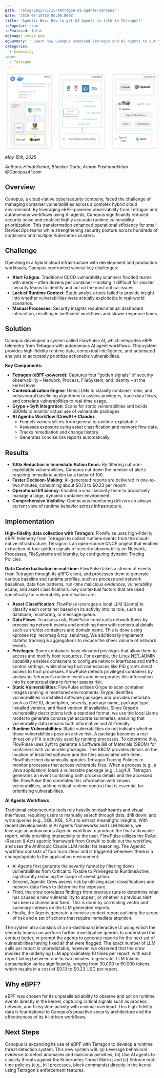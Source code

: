 ```yaml
---
path: '/blog/2025/05/15/tetragon-ai-agents-canopus'
date: '2025-05-15T10:00:00.000Z'
title: 'Agentic Bee: How to get AI Agents to talk to Tetragon?'
isPopular: true
isFeatured: false
ogImage: cover.png
ogSummary: ' Learn how Canopus combined Tetragon and AI agents to cut through vulnerability noise and focus on the top 1% of real security risks.'
categories:
  - Community
tags:
  - Tetragon
---
```


![](cover.png)

_May 15th, 2025_

_Authors: Himal Kumar, Bhaskar Dutta, Arman Pashamokhtari @CanopusAI.com_

## Overview

Canopus, a cloud-native cybersecurity company, faced the challenge of managing container vulnerabilities across a complex hybrid cloud environment. By leveraging eBPF-powered observability from Tetragon and autonomous workflows using AI agents, Canopus significantly reduced security noise and enabled highly accurate runtime vulnerability prioritization. This transformation enhanced operational efficiency for small DevSecOps teams while strengthening security posture across hundreds of containers and multiple Kubernetes clusters.

## Challenge

Operating in a hybrid cloud infrastructure with development and production workloads, Canopus confronted several key challenges:

- **Alert Fatigue**: Traditional CI/CD vulnerability scanners flooded teams with alerts – often dozens per container – making it difficult for smaller security teams to identify and act on the most critical issues.
- **Lack of Runtime Context**: Static analysis tools failed to provide insight into whether vulnerabilities were actually exploitable in real-world scenarios.
- **Manual Processes**: Security insights required manual dashboard interaction, resulting in inefficient workflows and slower response times.

## Solution

Canopus developed a system called FlowPulse AI, which integrates eBPF telemetry from Tetragon with autonomous AI agent workflows. This system provides high-fidelity runtime data, contextual intelligence, and automated analysis to accurately prioritize actionable vulnerabilities.

**Key Components:**

- **Tetragon (eBPF-powered)**: Captures four “golden signals” of security observability – Network, Process, FileSystem, and Identity – at the kernel level.
- **Contextualization Engine**: Uses LLMs to classify container roles, and behavioural baselining algorithms to assess privileges, trace data flows, and correlate vulnerabilities to real-time usage.
- **Grype + Syft Integration**: Scans for static vulnerabilities and builds SBOMs to monitor actual use of vulnerable packages.
- **AI Agentic Workflow (CrewAI + Claude)**:
  - Funnels vulnerabilities from general to runtime-exploitable.
  - Assesses exposure using asset classification and network flow data.
  - Tracks remediation and change history.
  - Generates concise risk reports automatically.

## Results

- **100x Reduction in Immediate Action Items**: By filtering out non-exploitable vulnerabilities, Canopus cut down the number of alerts requiring immediate action by a factor of 100.
- **Faster Decision-Making**: AI-generated reports are delivered in one-to-two minutes, consuming about $0.13 to $0.23 per report.
- **Operational Efficiency**: Enabled a small security team to proactively manage a large, dynamic container environment.
- **Comprehensive Visibility**: Continuous monitoring delivers an always-current view of runtime behavior across infrastructure.

## Implementation

**High-fidelity data collection with Tetragon:**
FlowPulse uses high-fidelity eBPF telemetry from Tetragon to collect runtime events from the cloud-native infrastructure. Tetragon is an open-source CNCF project that enables extraction of four golden signals of security observability on Network, Processes, FileSystems and Identity, by configuring dynamic Tracing Policies.

**Data Contextualisation in real-time:**
FlowPulse takes a stream of events from Tetragon through its gRPC client, and processes them to generate various baseline and runtime profiles, such as process and network baselines, data flow patterns, run-time malicious evidences, vulnerability scans, and asset classifications. Key contextual factors that are used specifically for vulnerability prioritisation are:

- **Asset Classification**: FlowPulse leverages a local LLM (Llama) to classify each container based on its activity into its role, such as database, monitoring, or message queue.
- **Data Flows**: To assess risk, FlowPulse constructs network flows by processing network events and enriching them with contextual details such as src/dst containers and domain name. This is done using kprobes tcp_recvmsg & tcp_sendmsg. We additionally implement stateful tracking & aggregations to reduce the sheer volume of network events.
- **Privileges**: Some containers have elevated privileges that allow them to access and modify host resources. For example, the Linux NET_ADMIN capability enables containers to configure network interfaces and traffic control settings, while sharing host namespaces like PID grants direct access to host processes. FlowPulse detects privileged containers by analysing Tetragon’s runtime events and incorporates this information into its contextual data to further assess risk.
- **Static Vulnerabilities**: FlowPulse utilises Grype to scan container images running in monitored environments. Grype identifies vulnerabilities in installed software packages and provides metadata such as CVE ID, description, severity, package name, package type, installed version, and fixed version (if available). Since Grype’s vulnerability descriptions lack a standard format, we use the local Llama model to generate concise yet accurate summaries, ensuring that vulnerability data remains both informative and AI-friendly.
- **Runtime Vulnerabilities**: Static vulnerabilities do not indicate whether those vulnerabilities pose an active risk. A package becomes a real threat only if it is actively used by running processes. To determine this, FlowPulse uses Syft to generate a Software Bill of Materials (SBOM) for containers with vulnerable packages. The SBOM provides details on the location of installed software and the files associated with them. FlowPulse then dynamically updates Tetragon Tracing Policies to monitor processes that access vulnerable files. When a process (e.g., a Java application) loads a vulnerable package (e.g., Log4J), Tetragon generates an event containing both process details and the accessed file. FlowPulse then correlates this information with known vulnerabilities, adding critical runtime context that is essential for prioritising vulnerabilities.

**AI Agents Workflows**

Traditional cybersecurity tools rely heavily on dashboards and visual interfaces, requiring users to manually search through data, drill down, and write queries (e.g., SQL, KQL, SPL) to extract meaningful insights. With recent developments in AI Agents frameworks and LLM Models, we leverage an autonomous Agentic workflow to produce the final actionable report, while providing interactivity to the user.
FlowPulse utilizes the ReAct (Reason & Act) agentic framework from CrewAI to build out the workflow, and uses the Anthropic Claude LLM model for reasoning. The Agentic workflow consists of four main steps and is triggered whenever there is a change/update to the application environment:

- AI Agents first generate the severity funnel by filtering down vulnerabilities from Critical to Fixable to Privileged to RuntimeActive, significantly reducing the scope of investigation.
- Second, Agentic Crew assess risk by utilising asset classifications and network data flows to determine the exposure.
- Third, the crew correlates findings from previous runs to determine what has caused a new vulnerability to appear, or whether a previous alert has been actioned and fixed. This is done by correlating vector and summary indexes on the LLM generated reports.
- Finally, the Agents generate a concise context report outlining the scope of risk and a set of actions that require immediate attention.

The system also consists of a no-dashboard interactive UI using which the security teams can perform further investigative queries to understand the context better, or prompt the agents to generate reports for the next set of vulnerabilities having fixed all that were flagged.
The exact number of LLM calls per report is unpredictable, however, we observed that the crew invokes the underlying LLM approximately 10 times per report, with each report taking between one to two minutes to generate. LLM tokens consumption varies significantly, ranging from 30,000 to 60,000 tokens, which results in a cost of $0.13 to $0.23 USD per report.

## Why eBPF?

eBPF was chosen for its unparalleled ability to observe and act on runtime events directly in the kernel, capturing critical signals such as process, network, and filesystem activity with minimal overhead. This high-fidelity data is foundational to Canopus’s proactive security architecture and the effectiveness of its AI-driven workflows.

## Next Steps

Canopus is expanding its use of eBPF with Tetragon to develop a runtime threat detection system. This new system will: (a) Leverage behavioral evidence to detect anomalies and malicious activities; (b) Use AI agents to classify threats against the Kubernetes Threat Matrix; and (c) Enforce real-time policies (e.g., kill processes, block commands) directly in the kernel using Tetragon's enforcement features.
